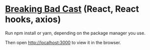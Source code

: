 # [Breaking Bad Cast](https://sergeyserkov.github.io/BreakingBadCast/) (React, React hooks, axios)

Run npm install or yarn, depending on the package manager you use.

Then open [http://localhost:3000](http://localhost:3000) to view it in the browser.
